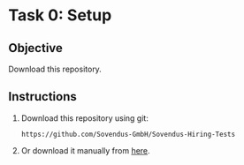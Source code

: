# Task 0: Setup

## Objective

Download this repository.

## Instructions

1. Download this repository using git:

   ```
   https://github.com/Sovendus-GmbH/Sovendus-Hiring-Tests
   ```

2. Or download it manually from [here](https://github.com/Sovendus-GmbH/Sovendus-Hiring-Tests/archive/refs/heads/main.zip).
